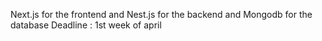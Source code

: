 Next.js for the frontend and Nest.js for the backend and Mongodb for the database 
Deadline : 1st week of april 
